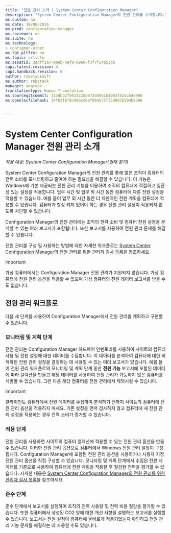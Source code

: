 ```yaml
---
title: "전원 관리 소개 | System Center Configuration Manager"
description: "System Center Configuration Manager의 전원 관리를 소개합니다."
ms.custom: na
ms.date: 10/06/2016
ms.prod: configuration-manager
ms.reviewer: na
ms.suite: na
ms.technology:
- configmgr-other
ms.tgt_pltfrm: na
ms.topic: article
ms.assetid: 3ddff2a7-99eb-4ef8-b969-f3f7f24053db
caps.latest.revision: 4
caps.handback.revision: 0
author: robstackmsft
ms.author: robstack
manager: angrobe
translationtype: Human Translation
ms.sourcegitcommit: 1134bb2f04152288e72d40b1b1083f415cb4e900
ms.openlocfilehash: 14f83f6f0c96bcd6af09ab75f35d697b594b8a96


---
```

# <a name="introduction-to-power-management-in-system-center-configuration-manager"></a>System Center Configuration Manager 전원 관리 소개

*적용 대상: System Center Configuration Manager(현재 분기)*

System Center Configuration Manager의 전원 관리를 통해 많은 조직이 컴퓨터의 전력 소비를 모니터링하고 줄여야 하는 필요성을 해결할 수 있습니다. 이 기능은 Windows에 기본 제공되는 전원 관리 기능을 이용하여 조직의 컴퓨터에 적절하고 일관성 있는 설정을 적용합니다. 업무 시간 및 업무 외 시간 동안 컴퓨터에 다른 전원 설정을 적용할 수 있습니다. 예를 들어 업무 외 시간 동안 더 제한적인 전원 계획을 컴퓨터에 적용할 수 있습니다. 컴퓨터가 항상 켜져 있어야 하는 경우 전원 관리 설정이 적용되지 않도록 차단할 수 있습니다.  

 Configuration Manager의 전원 관리에는 조직의 전력 소비 및 컴퓨터 전원 설정을 분석할 수 있는 여러 보고서가 포함됩니다. 또한 보고서를 사용하여 전원 관리 문제를 해결할 수 있습니다.  

 전원 관리를 구성 및 사용하는 방법에 대한 자세한 워크플로는 [System Center Configuration Manager의 전원 관리를 위한 관리자 검사 목록](../../../../core/clients/manage/power/administrator-checklist-for-power-management.md)을 참조하세요.  

> [!IMPORTANT]  
>  가상 컴퓨터에서는 Configuration Manager 전원 관리가 지원되지 않습니다. 가상 컴퓨터에 전원 관리 옵션을 적용할 수 없으며 가상 컴퓨터의 전원 데이터 보고서를 받을 수도 없습니다.  

## <a name="the-power-management-workflow"></a>전원 관리 워크플로  
 다음 세 단계를 사용하여 Configuration Manager에서 전원 관리를 계획하고 구현할 수 있습니다.  

### <a name="monitoring-and-planning-phase"></a>모니터링 및 계획 단계  
 전원 관리는 Configuration Manager 하드웨어 인벤토리를 사용하여 사이트의 컴퓨터 사용 및 전원 설정에 대한 데이터를 수집합니다. 이 데이터를 분석하여 컴퓨터에 대한 최적화된 전원 관리 설정을 결정하는 데 사용할 수 있는 여러 보고서가 있습니다. 예를 들어 전원 관리 워크플로의 모니터링 및 계획 단계 동안 **전원 기능** 보고서에 포함된 데이터에 따라 컬렉션을 만들고 해당 데이터를 사용하여 전원 관리가 가능하지 않은 컴퓨터를 식별할 수 있습니다. 그런 다음 해당 컴퓨터를 전원 관리에서 제외시킬 수 있습니다.  

> [!IMPORTANT]  
>  클라이언트 컴퓨터에서 전원 데이터를 수집하여 분석하기 전까지 사이트의 컴퓨터에 전원 관리 옵션을 적용하지 마세요. 기존 설정을 먼저 검사하지 않고 컴퓨터에 새 전원 관리 설정을 적용하는 경우 전력 소비가 증가할 수 있습니다.  

### <a name="enforcement-phase"></a>적용 단계  
 전원 관리를 사용하면 사이트의 컴퓨터 컬렉션에 적용할 수 있는 전원 관리 옵션을 만들 수 있습니다. 이러한 전원 관리 옵션으로 컴퓨터에서 Windows 전원 관리 설정이 구성됩니다. Configuration Manager에 포함된 전원 관리 옵션을 사용하거나 사용자 지정 전원 관리 옵션을 직접 구성할 수 있습니다. 모니터링 및 계획 단계에서 수집된 전원 데이터를 기준으로 사용하여 컴퓨터에 전원 계획을 적용한 후 절감한 전력을 평가할 수 있습니다. 자세한 내용은 [System Center Configuration Manager의 전원 관리를 위한 관리자 검사 목록](../../../../core/clients/manage/power/administrator-checklist-for-power-management.md)을 참조하세요.  

### <a name="compliance-phase"></a>준수 단계  
 준수 단계에서 보고서를 실행하여 조직의 전력 사용량 및 전력 비용 절감을 평가할 수 있습니다. 또한 컴퓨터에서 생성된 CO2 양에 대한 개선 사항을 설명하는 보고서를 실행할 수 있습니다. 보고서는 전원 설정이 컴퓨터에 올바르게 적용되었는지 확인하고 전원 관리 기능 문제를 해결하는 데 사용할 수도 있습니다.  



<!--HONumber=Nov16_HO1-->


